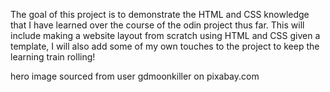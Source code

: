 The goal of this project is to demonstrate the HTML and CSS knowledge that I have learned over the course of the odin project thus far. This will include making a website layout from scratch using HTML and CSS given a template, I will also add some of my own touches to the project to keep the learning train rolling!

hero image sourced from user gdmoonkiller on pixabay.com